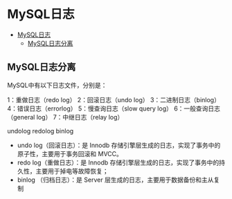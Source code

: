 # MySQL日志

- [MySQL日志](#mysql日志)
  - [MySQL日志分离](#mysql日志分离)

## MySQL日志分离

MySQL中有以下日志文件，分别是：

1：重做日志（redo log）
2：回滚日志（undo log）
3：二进制日志（binlog）
4：错误日志（errorlog）
5：慢查询日志（slow query log）
6：一般查询日志（general log）
7：中继日志（relay log）

undolog redolog binlog

- undo log（回滚日志）：是 Innodb 存储引擎层生成的日志，实现了事务中的原子性，主要用于事务回滚和 MVCC。
- redo log（重做日志）：是 Innodb 存储引擎层生成的日志，实现了事务中的持久性，主要用于掉电等故障恢复；
- binlog （归档日志）：是 Server 层生成的日志，主要用于数据备份和主从复制
